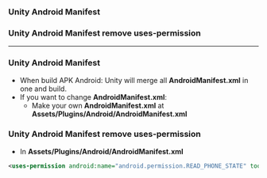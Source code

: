 ### Unity Android Manifest
### Unity Android Manifest remove uses-permission

--------------------------------------------------

### Unity Android Manifest

* When build APK Android: Unity will merge all **AndroidManifest.xml** in one and build.
* If you want to change **AndroidManifest.xml**:
  * Make your own **AndroidManifest.xml** at **Assets/Plugins/Android/AndroidManifest.xml**

### Unity Android Manifest remove uses-permission

* In **Assets/Plugins/Android/AndroidManifest.xml**

```xml
<uses-permission android:name="android.permission.READ_PHONE_STATE" tools:node="remove" />
```
